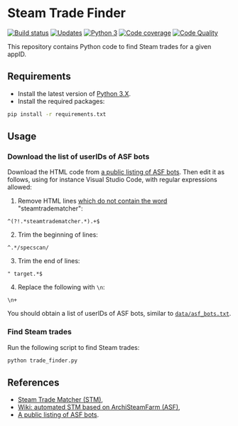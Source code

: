 # Steam Trade Finder


[![Build status][build-image]][build]
[![Updates][dependency-image]][pyup]
[![Python 3][python3-image]][pyup]
[![Code coverage][codecov-image]][codecov]
[![Code Quality][codacy-image]][codacy]

This repository contains Python code to find Steam trades for a given appID.

## Requirements

-   Install the latest version of [Python 3.X](https://www.python.org/downloads/).
-   Install the required packages:

```bash
pip install -r requirements.txt
```

## Usage

### Download the list of userIDs of ASF bots

Download the HTML code from [a public listing of ASF bots](https://asf.justarchi.net/STM).
Then edit it as follows, using for instance Visual Studio Code, with regular expressions allowed: 

1. Remove HTML lines [which do not contain the word]((https://stackoverflow.com/a/7024359)) "steamtradematcher":
```regexp
^(?!.*steamtradematcher.*).+$
```

2. Trim the beginning of lines:
```regexp
^.*/specscan/
```

3. Trim the end of lines:
```regexp
" target.*$
```

4. Replace the following with `\n`:
```regexp
\n+
```

You should obtain a list of userIDs of ASF bots, similar to [`data/asf_bots.txt`](data/asf_bots.txt).

### Find Steam trades

Run the following script to find Steam trades:

```bash
python trade_finder.py
```

## References

-   [Steam Trade Matcher (STM)](https://www.steamtradematcher.com/),
-   [Wiki: automated STM based on ArchiSteamFarm (ASF)](https://github.com/JustArchiNET/ArchiSteamFarm/wiki/Statistics#public-asf-stm-listing),
-   [A public listing of ASF bots](https://asf.justarchi.net/STM).


<!-- Definitions -->

[build]: <https://travis-ci.org/woctezuma/steam-trade-finder>
[build-image]: <https://travis-ci.org/woctezuma/steam-trade-finder.svg?branch=master>

[pyup]: <https://pyup.io/repos/github/woctezuma/steam-trade-finder/>
[dependency-image]: <https://pyup.io/repos/github/woctezuma/steam-trade-finder/shield.svg>
[python3-image]: <https://pyup.io/repos/github/woctezuma/steam-trade-finder/python-3-shield.svg>

[codecov]: <https://codecov.io/gh/woctezuma/steam-trade-finder>
[codecov-image]: <https://codecov.io/gh/woctezuma/steam-trade-finder/branch/master/graph/badge.svg>

[codacy]: <https://www.codacy.com/app/woctezuma/steam-trade-finder>
[codacy-image]: <https://api.codacy.com/project/badge/Grade/038afb64dd404f8f978ff8ba41b65aef>

